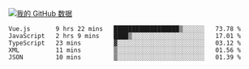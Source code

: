 [![我的 GitHub 数据](https://github-readme-stats.vercel.app/api?username=unbrain&?theme=dark)]()

<!--START_SECTION:waka-->
```text
Vue.js       9 hrs 22 mins   ██████████████████▒░░░░░░   73.78 % 
JavaScript   2 hrs 9 mins    ████▒░░░░░░░░░░░░░░░░░░░░   17.01 % 
TypeScript   23 mins         ▓░░░░░░░░░░░░░░░░░░░░░░░░   03.12 % 
XML          11 mins         ▒░░░░░░░░░░░░░░░░░░░░░░░░   01.56 % 
JSON         10 mins         ▒░░░░░░░░░░░░░░░░░░░░░░░░   01.39 % 
```
<!--END_SECTION:waka-->
